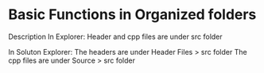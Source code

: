 # Basic Functions in Organized folders

Description
In Explorer: Header and cpp files are under src folder

In Soluton Explorer:
The headers are under Header Files > src folder
The cpp files are under Source > src folder